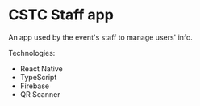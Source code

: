 # CSTC Staff app

An app used by the event's staff to manage users' info.

Technologies:
* React Native
* TypeScript
* Firebase
* QR Scanner
